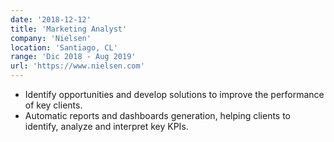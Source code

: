 ```yaml
---
date: '2018-12-12'
title: 'Marketing Analyst'
company: 'Nielsen'
location: 'Santiago, CL'
range: 'Dic 2018 - Aug 2019'
url: 'https://www.nielsen.com'
---
```


- Identify opportunities and develop solutions to improve the performance of key clients.
- Automatic reports and dashboards generation, helping clients to identify, analyze and interpret key KPIs.